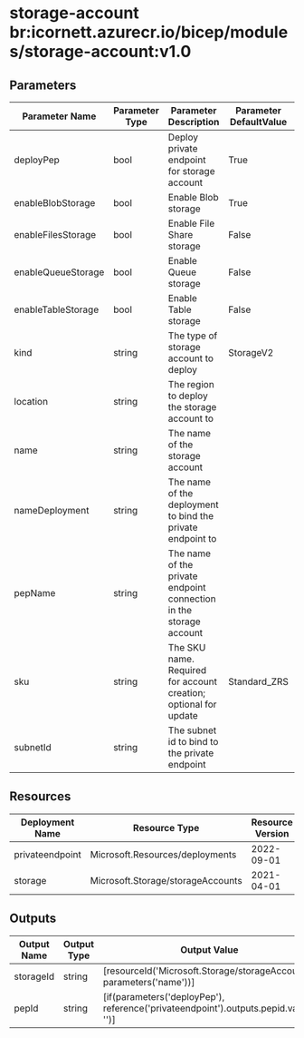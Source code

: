# storage-account br:icornett.azurecr.io/bicep/modules/storage-account:v1.0

## Parameters

| Parameter Name     | Parameter Type | Parameter Description                                              | Parameter DefaultValue | Parameter AllowedValues                                                                                     |
| ------------------ | -------------- | ------------------------------------------------------------------ | ---------------------- | ----------------------------------------------------------------------------------------------------------- |
| deployPep          | bool           | Deploy private endpoint for storage account                        | True                   |                                                                                                             |
| enableBlobStorage  | bool           | Enable Blob storage                                                | True                   |                                                                                                             |
| enableFilesStorage | bool           | Enable File Share storage                                          | False                  |                                                                                                             |
| enableQueueStorage | bool           | Enable Queue storage                                               | False                  |                                                                                                             |
| enableTableStorage | bool           | Enable Table storage                                               | False                  |                                                                                                             |
| kind               | string         | The type of storage account to deploy                              | StorageV2              | BlobStorage,BlockBlobStorage,FileStorage,Storage,StorageV2                                                  |
| location           | string         | The region to deploy the storage account to                        |                        |                                                                                                             |
| name               | string         | The name of the storage account                                    |                        |                                                                                                             |
| nameDeployment     | string         | The name of the deployment to bind the private endpoint to         |                        |                                                                                                             |
| pepName            | string         | The name of the private endpoint connection in the storage account |                        |                                                                                                             |
| sku                | string         | The SKU name. Required for account creation; optional for update   | Standard_ZRS           | Premium_LRS,Premium_ZRS,Standard_GRS,Standard_GZRS,Standard_LRS,Standard_RAGRS,Standard_RAGZRS,Standard_ZRS |
| subnetId           | string         | The subnet id to bind to the private endpoint                      |                        |                                                                                                             |

## Resources

| Deployment Name | Resource Type                     | Resource Version | Existing | Resource Comment |
| --------------- | --------------------------------- | ---------------- | -------- | ---------------- |
| privateendpoint | Microsoft.Resources/deployments   | 2022-09-01       | False    |                  |
| storage         | Microsoft.Storage/storageAccounts | 2021-04-01       | False    |                  |

## Outputs

| Output Name | Output Type | Output Value                                                                        |
| ----------- | ----------- | ----------------------------------------------------------------------------------- |
| storageId   | string      | [resourceId('Microsoft.Storage/storageAccounts', parameters('name'))]               |
| pepId       | string      | [if(parameters('deployPep'), reference('privateendpoint').outputs.pepid.value, '')] |
